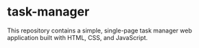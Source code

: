 # task-manager
This repository contains a simple, single-page task manager web application built with HTML, CSS, and JavaScript.
